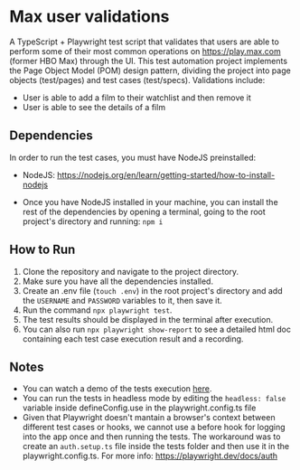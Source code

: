 # Max user validations

A TypeScript + Playwright test script that validates that users are able to perform some of their most common operations on https://play.max.com (former HBO Max) through the UI. This test automation project implements the Page Object Model (POM) design pattern, dividing the project into page objects (test/pages) and test cases (test/specs). Validations include:

- User is able to add a film to their watchlist and then remove it
- User is able to see the details of a film

## Dependencies

In order to run the test cases, you must have NodeJS preinstalled:

- NodeJS: https://nodejs.org/en/learn/getting-started/how-to-install-nodejs

- Once you have NodeJS installed in your machine, you can install the rest of the dependencies by opening a terminal, going to the root project's directory and running: `npm i`

## How to Run

1. Clone the repository and navigate to the project directory.
2. Make sure you have all the dependencies installed.
3. Create an .env file (`touch .env`) in the root project's directory and add the `USERNAME` and `PASSWORD` variables to it, then save it.
4. Run the command `npx playwright test`.
5. The test results should be displayed in the terminal after execution.
6. You can also run `npx playwright show-report` to see a detailed html doc containing each test case execution result and a recording.

## Notes

- You can watch a demo of the tests execution [here](https://vimeo.com/938859782?share=copy).
- You can run the tests in headless mode by editing the `headless: false` variable inside defineConfig.use in the playwright.config.ts file
- Given that Playwright doesn't mantain a browser's context between different test cases or hooks, we cannot use a before hook for logging into the app once and then running the tests. The workaround was to create an `auth.setup.ts` file inside the tests folder and then use it in the playwright.config.ts. For more info: https://playwright.dev/docs/auth
